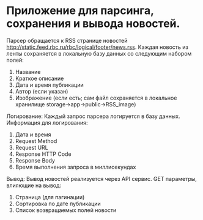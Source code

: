 # Приложение для парсинга, сохранения и вывода новостей.
Парсер обращается к RSS странице новостей http://static.feed.rbc.ru/rbc/logical/footer/news.rss. 
Каждая новость из ленты сохраняется в локальную базу данных со следующим набором полей:
1. Название
2. Краткое описание
3. Дата и время публикации
4. Автор (если указан)
5. Изображение (если есть; сам файл сохраняется в локальное хранилище storage->app->public->RSS_image)

Логирование:
Каждый запрос парсера логируется в базу данных. Информация для логирования:
1. Дата и время
2. Request Method
3. Request URL
4. Response HTTP Code
5. Response Body
6. Время выполнения запроса в миллисекундах

Вывод:
Вывод новостей реализуется через API сервис. GET параметры, влияющие на вывод:
1. Страница (для пагинации)
2. Сортировка по дате публикации
3. Список возвращаемых полей новости
